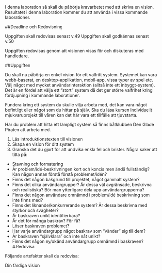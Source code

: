 I denna laboration så skall du påbörja kravarbetet med att skriva en vision. Resultatet i denna laboration kommer du att använda i vissa kommande laborationer.

##Deadline och Redovisning

Uppgiften skall redovisas senast v.49
Uppgiften skall godkännas senast v.50

Uppgiften redovisas genom att visionen visas för och diskuteras med handledare.

##Uppgiften

Du skall nu påbörja en enkel vision för ett valfritt system. Systemet kan vara webb-baserat, en desktop-applikation, mobil-app, vissa typer av spel etc. Välj något med mycket användarinteraktion (alltså inte ett inbyggt-system). Det är en fördel att välja ett “stort” system då det ger större valfrihet kring fördjupning i kommande laborationer.

Fundera kring ett system du skulle vilja arbeta med, det kan vara något befintligt eller något som du hittar på själv. Ska du läsa kursen Individuellt mjukvaruprojekt till våren kan det här vara ett tillfälle att tjuvstarta.

Har du problem att hitta ett lämpligt system så finns båtklubben Den Glade Piraten att arbeta med.

1. Läs introduktionstexten till visionen
2. Skapa en vision för ditt system
3. Granska det du gjort för att undvika enkla fel och brister. Några saker att titta på:
* Stavning och formatering
* Är problem/idé-beskrivningen kort och koncis men ändå fullständig? Kan någon annan förstå förstå problemet/idén?
* Finns det någon bakgrund till projektet, något gammalt system?
* Finns det olika användargrupper? Är dessa väl avgränsade, beskrivna och realistiska? Bör man ytterligare dela upp användargrupperna?
* Finns det någon användare omnämnd i problem/idé beskrivning som inte finns med?
* Finns det liknande/konkurrerande system? Är dessa beskrivna med styrkor och svagheter?
* Är baskraven unikt identifierbara?
* Är det för många baskrav? För få?
* Löser baskraven problemet?
* Har varje användargrupp något baskrav som “vänder” sig till dem?
* Är baskraven “självklara” och inte nåt unikt?
* Finns det någon ny/okänd användargrupp omnämnd i baskraven?
4.Redovisa

Följande artefakter skall du redovisa:

Din färdiga vision